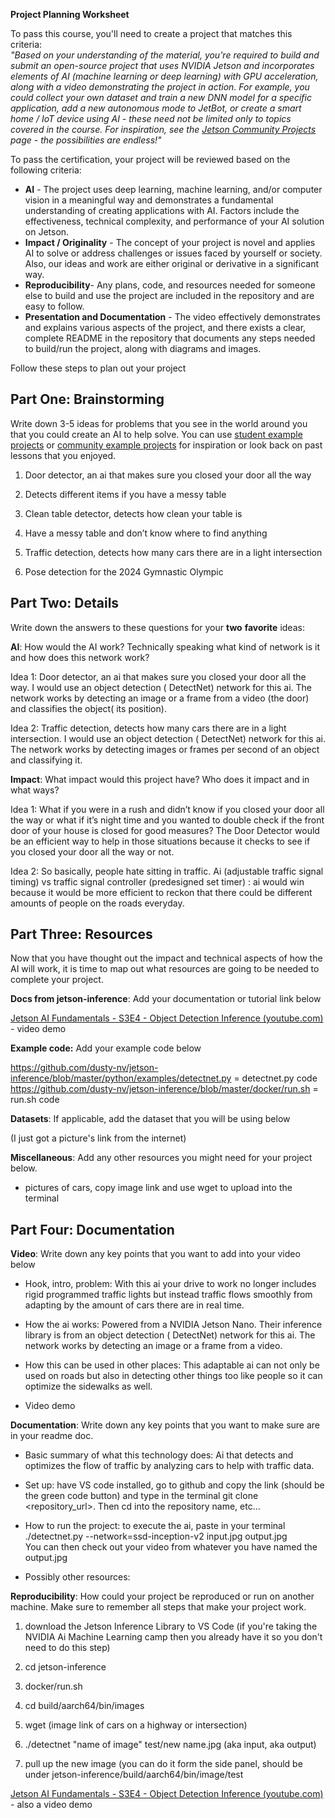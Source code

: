 **Project Planning Worksheet**

To pass this course, you'll need to create a project that matches this criteria:   
*"Based on your understanding of the material, you're required to build and submit an open-source project that uses NVIDIA Jetson and incorporates elements of AI (machine learning or deep learning) with GPU acceleration, along with a video demonstrating the project in action. For example, you could collect your own dataset and train a new DNN model for a specific application, add a new autonomous mode to JetBot, or create a smart home / IoT device using AI \- these need not be limited only to topics covered in the course. For inspiration, see the [Jetson Community Projects](https://developer.nvidia.com/embedded/community/jetson-projects) page \- the possibilities are endless\!"*

To pass the certification, your project will be reviewed based on the following criteria:

* **AI** \- The project uses deep learning, machine learning, and/or computer vision in a meaningful way and demonstrates a fundamental understanding of creating applications with AI. Factors include the effectiveness, technical complexity, and performance of your AI solution on Jetson.  
* **Impact / Originality** \- The concept of your project is novel and applies AI to solve or address challenges or issues faced by yourself or society. Also, our ideas and work are either original or derivative in a significant way.  
* **Reproducibility**\- Any plans, code, and resources needed for someone else to build and use the project are included in the repository and are easy to follow.  
* **Presentation and Documentation** \- The video effectively demonstrates and explains various aspects of the project, and there exists a clear, complete README in the repository that documents any steps needed to build/run the project, along with diagrams and images. 

Follow these steps to plan out your project

## **Part One: Brainstorming**

Write down 3-5 ideas for problems that you see in the world around you that you could create an AI to help solve. You can use [student example projects](https://docs.google.com/document/d/1qbBLDkW3-SwLu7tWY\_Q1qZnuGC5miO8y-oHWKxU4\_10/edit?usp=sharing) or [community example projects](https://developer.nvidia.com/embedded/community/jetson-projects) for inspiration or look back on past lessons that you enjoyed. 

1. Door detector, an ai that makes sure you closed your door all the way  
2. Detects different items if you have a messy table    
3. Clean table detector, detects how clean your table is  
      
4. Have a messy table and don’t know where to find anything   
5. Traffic detection, detects how many cars there are in a light intersection   
6. Pose detection for the 2024 Gymnastic Olympic 

## **Part Two: Details**

Write down the answers to these questions for your **two** **favorite** ideas:

**AI**: How would the AI work? Technically speaking what kind of network is it and how does this network work? 

Idea 1: Door detector, an ai that makes sure you closed your door all the way. I would use an object detection ( DetectNet) network for this ai. The network works by detecting an image or a frame from a video (the door) and classifies the object( its position). 

Idea 2: Traffic detection, detects how many cars there are in a light intersection. I would use an object detection ( DetectNet) network for this ai. The network works by detecting images or frames per second of an object and classifying it. 

**Impact**: What impact would this project have? Who does it impact and in what ways? 

Idea 1: What if you were in a rush and didn’t know if you closed your door all the way or what if it’s night time and you wanted to double check if the front door of your house is closed for good measures? The Door Detector would be an efficient way to help in those situations because it checks to see if you closed your door all the way or not.  

Idea 2: So basically, people hate sitting in traffic. Ai (adjustable traffic signal timing)  vs traffic signal controller (predesigned set timer) : ai would win because it would be more efficient to reckon that there could be different amounts of people on the roads everyday.

## **Part Three: Resources**

Now that you have thought out the impact and technical aspects of how the AI will work, it is time to map out what resources are going to be needed to complete your project. 

**Docs from jetson-inference**: Add your documentation or tutorial link below

[Jetson AI Fundamentals \- S3E4 \- Object Detection Inference (youtube.com)](https://www.youtube.com/watch?v=obt60r8ZeB0\&list=PL5B692fm6--uQRRDTPsJDp4o0xbzkoyf8\&index=13) \- video demo

**Example code:** Add your example code below

https://github.com/dusty-nv/jetson-inference/blob/master/python/examples/detectnet.py = detectnet.py code
https://github.com/dusty-nv/jetson-inference/blob/master/docker/run.sh = run.sh code

**Datasets**: If applicable, add the dataset that you will be using below

(I just got a picture's link from the internet)

**Miscellaneous**: Add any other resources you might need for your project below. 

- pictures of cars, copy image link and use wget to upload into the terminal 

## **Part Four: Documentation**

**Video**: Write down any key points that you want to add into your video below

*  Hook, intro, problem: With this ai your drive to work no longer includes rigid programmed traffic lights but instead traffic flows smoothly from adapting by the amount of cars there are in real time. 

*  How the ai works: Powered from a NVIDIA Jetson Nano. Their inference library is from an object detection ( DetectNet) network for this ai. The network works by detecting an image or a frame from a video. 

*  How this can be used in other places: This adaptable ai can not only be used on roads but also in detecting other things too like people so it can optimize the sidewalks as well. 

*  Video demo

**Documentation**: Write down any key points that you want to make sure are in your readme doc. 

*  Basic summary of what this technology does: Ai that detects and optimizes the flow of traffic by analyzing cars to help with traffic data. 

*  Set up: have VS code installed, go to github and copy the link (should be the green code button) and type in the terminal git clone \<repository\_url\>. Then cd into the repository name, etc…

*  How to run the project: to execute the ai, paste in your terminal ./detectnet.py \--network=ssd-inception-v2 input.jpg output.jpg   
  You can then check out your video from whatever you have named the output.jpg  
    
*  Possibly other resources: 

**Reproducibility**: How could your project be reproduced or run on another machine. Make sure to remember all steps that make your project work. 

1.  download the Jetson Inference Library to VS Code (if you're taking the NVIDIA Ai Machine Learning camp then you already have it so you don't need to do this step)

2. cd jetson-inference 
      
3. docker/run.sh 
      
4.  cd build/aarch64/bin/images

5.  wget (image link of cars on a highway or intersection)

6.  ./detectnet "name of image" test/new name.jpg
                  (aka input,  aka output)

8.  pull up the new image (you can do it form the side panel, should be under jetson-inference/build/aarch64/bin/image/test

[Jetson AI Fundamentals \- S3E4 \- Object Detection Inference (youtube.com)](https://www.youtube.com/watch?v=obt60r8ZeB0\&list=PL5B692fm6--uQRRDTPsJDp4o0xbzkoyf8\&index=13) \- also a video demo 


